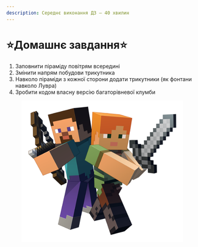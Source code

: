 ```yaml
---
description: Середнє виконання ДЗ — 40 хвилин
---
```


# ⭐️Домашнє завдання⭐️

1. Заповнити піраміду повітрям всередині
2. Змінити напрям побудови трикутника
3. Навколо піраміди з кожної сторони додати трикутники (як фонтани навколо Лувра)
4. Зробити кодом власну версію багаторівневої клумби

<figure><img src=".gitbook/assets/image.png" alt=""><figcaption></figcaption></figure>
